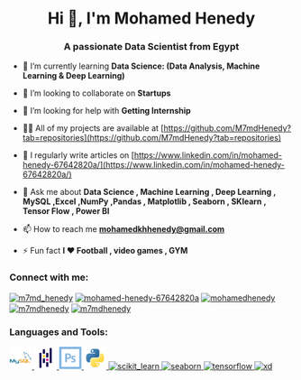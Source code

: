 <h1 align="center">Hi 👋, I'm Mohamed Henedy</h1>
<h3 align="center">A passionate Data Scientist from Egypt</h3>

- 🌱 I’m currently learning **Data Science: (Data Analysis, Machine Learning & Deep Learning)**

- 👯 I’m looking to collaborate on **Startups**

- 🤝 I’m looking for help with **Getting Internship**

- 👨‍💻 All of my projects are available at [https://github.com/M7mdHenedy?tab=repositories](https://github.com/M7mdHenedy?tab=repositories)

- 📝 I regularly write articles on [https://www.linkedin.com/in/mohamed-henedy-67642820a/](https://www.linkedin.com/in/mohamed-henedy-67642820a/)

- 💬 Ask me about **Data Science , Machine Learning , Deep Learning , MySQL ,Excel ,NumPy ,Pandas , Matplotlib , Seaborn , SKlearn , Tensor Flow , Power BI**

- 📫 How to reach me **mohamedkhhenedy@gmail.com**

- ⚡ Fun fact **I ❤️ Football , video games , GYM**

<h3 align="left">Connect with me:</h3>
<p align="left">
<a href="https://twitter.com/m7md_henedy" target="blank"><img align="center" src="https://raw.githubusercontent.com/rahuldkjain/github-profile-readme-generator/master/src/images/icons/Social/twitter.svg" alt="m7md_henedy" height="30" width="40" /></a>
<a href="https://linkedin.com/in/mohamed-henedy-67642820a" target="blank"><img align="center" src="https://raw.githubusercontent.com/rahuldkjain/github-profile-readme-generator/master/src/images/icons/Social/linked-in-alt.svg" alt="mohamed-henedy-67642820a" height="30" width="40" /></a>
<a href="https://kaggle.com/mohamedhenedy" target="blank"><img align="center" src="https://raw.githubusercontent.com/rahuldkjain/github-profile-readme-generator/master/src/images/icons/Social/kaggle.svg" alt="mohamedhenedy" height="30" width="40" /></a>
<a href="https://fb.com/m7mdhenedy" target="blank"><img align="center" src="https://raw.githubusercontent.com/rahuldkjain/github-profile-readme-generator/master/src/images/icons/Social/facebook.svg" alt="m7mdhenedy" height="30" width="40" /></a>
<a href="https://instagram.com/m7mdhenedy" target="blank"><img align="center" src="https://raw.githubusercontent.com/rahuldkjain/github-profile-readme-generator/master/src/images/icons/Social/instagram.svg" alt="m7mdhenedy" height="30" width="40" /></a>
</p>

<h3 align="left">Languages and Tools:</h3>
<p align="left"> <a href="https://www.mysql.com/" target="_blank" rel="noreferrer"> <img src="https://raw.githubusercontent.com/devicons/devicon/master/icons/mysql/mysql-original-wordmark.svg" alt="mysql" width="40" height="40"/> </a> <a href="https://pandas.pydata.org/" target="_blank" rel="noreferrer"> <img src="https://raw.githubusercontent.com/devicons/devicon/2ae2a900d2f041da66e950e4d48052658d850630/icons/pandas/pandas-original.svg" alt="pandas" width="40" height="40"/> </a> <a href="https://www.photoshop.com/en" target="_blank" rel="noreferrer"> <img src="https://raw.githubusercontent.com/devicons/devicon/master/icons/photoshop/photoshop-line.svg" alt="photoshop" width="40" height="40"/> </a> <a href="https://www.python.org" target="_blank" rel="noreferrer"> <img src="https://raw.githubusercontent.com/devicons/devicon/master/icons/python/python-original.svg" alt="python" width="40" height="40"/> </a> <a href="https://scikit-learn.org/" target="_blank" rel="noreferrer"> <img src="https://upload.wikimedia.org/wikipedia/commons/0/05/Scikit_learn_logo_small.svg" alt="scikit_learn" width="40" height="40"/> </a> <a href="https://seaborn.pydata.org/" target="_blank" rel="noreferrer"> <img src="https://seaborn.pydata.org/_images/logo-mark-lightbg.svg" alt="seaborn" width="40" height="40"/> </a> <a href="https://www.tensorflow.org" target="_blank" rel="noreferrer"> <img src="https://www.vectorlogo.zone/logos/tensorflow/tensorflow-icon.svg" alt="tensorflow" width="40" height="40"/> </a> <a href="https://www.adobe.com/products/xd.html" target="_blank" rel="noreferrer"> <img src="https://cdn.worldvectorlogo.com/logos/adobe-xd.svg" alt="xd" width="40" height="40"/> </a> </p>


<!---
M7mdHenedy/M7mdHenedy is a ✨ special ✨ repository because its `README.md` (this file) appears on your GitHub profile.
You can click the Preview link to take a look at your changes.
--->
